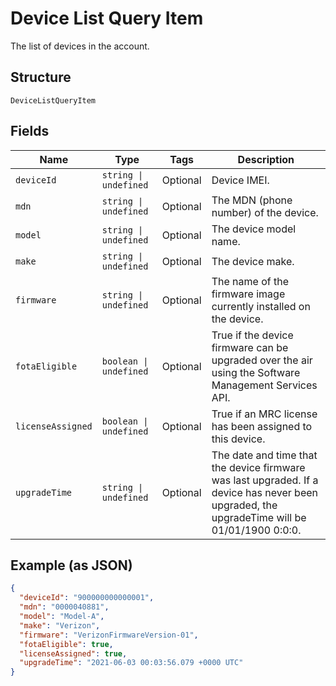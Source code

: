 
# Device List Query Item

The list of devices in the account.

## Structure

`DeviceListQueryItem`

## Fields

| Name | Type | Tags | Description |
|  --- | --- | --- | --- |
| `deviceId` | `string \| undefined` | Optional | Device IMEI. |
| `mdn` | `string \| undefined` | Optional | The MDN (phone number) of the device. |
| `model` | `string \| undefined` | Optional | The device model name. |
| `make` | `string \| undefined` | Optional | The device make. |
| `firmware` | `string \| undefined` | Optional | The name of the firmware image currently installed on the device. |
| `fotaEligible` | `boolean \| undefined` | Optional | True if the device firmware can be upgraded over the air using the Software Management Services API. |
| `licenseAssigned` | `boolean \| undefined` | Optional | True if an MRC license has been assigned to this device. |
| `upgradeTime` | `string \| undefined` | Optional | The date and time that the device firmware was last upgraded. If a device has never been upgraded, the upgradeTime will be 01/01/1900 0:0:0. |

## Example (as JSON)

```json
{
  "deviceId": "900000000000001",
  "mdn": "0000040881",
  "model": "Model-A",
  "make": "Verizon",
  "firmware": "VerizonFirmwareVersion-01",
  "fotaEligible": true,
  "licenseAssigned": true,
  "upgradeTime": "2021-06-03 00:03:56.079 +0000 UTC"
}
```


